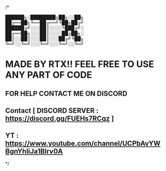 /*

  ██████╗░████████╗██╗░░██╗           
  ██╔══██╗╚══██╔══╝╚██╗██╔╝          
  ██████╔╝░░░██║░░░░╚███╔╝░          
  ██╔══██╗░░░██║░░░░██╔██╗░          
  ██║░░██║░░░██║░░░██╔╝╚██╗          
  ╚═╝░░╚═╝░░░╚═╝░░░╚═╝░░╚═╝          

   
   # MADE BY RTX!! FEEL FREE TO USE ANY PART OF CODE
   ## FOR HELP CONTACT ME ON DISCORD
   ## Contact    [ DISCORD SERVER :  https://discord.gg/FUEHs7RCqz ]
   ## YT : https://www.youtube.com/channel/UCPbAvYWBgnYhliJa1BIrv0A
*/